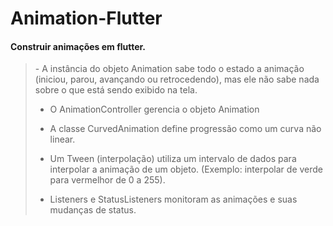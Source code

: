 # Animation-Flutter

<h4>Construir animações em flutter.</h4>

<blockquote>
  -  A instância do objeto Animation sabe todo o estado a animação (iniciou, parou, avançando ou retrocedendo), mas ele não sabe nada sobre o que está sendo exibido na tela.
  
  - O AnimationController gerencia o objeto Animation
  
  - A classe CurvedAnimation define progressão como um curva não linear.
  
  - Um Tween (interpolação) utiliza um intervalo de dados para interpolar
  a animação de um objeto. (Exemplo: interpolar de verde para
  vermelhor de 0 a 255).

  - Listeners e StatusListeners monitoram as animações e suas
  mudanças de status.
</blockquote>
